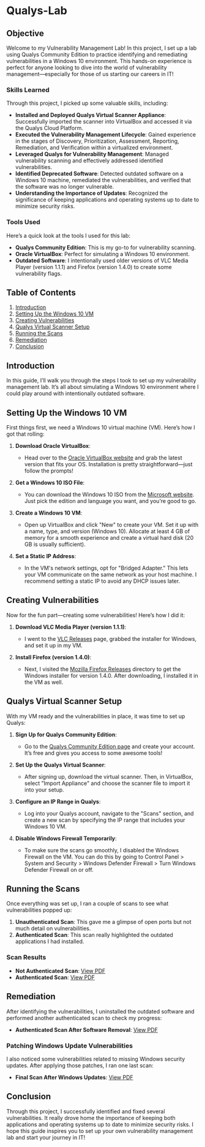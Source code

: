 # Qualys-Lab

## Objective

Welcome to my Vulnerability Management Lab! In this project, I set up a lab using Qualys Community Edition to practice identifying and remediating vulnerabilities in a Windows 10 environment. This hands-on experience is perfect for anyone looking to dive into the world of vulnerability management—especially for those of us starting our careers in IT!

### Skills Learned

Through this project, I picked up some valuable skills, including:

- **Installed and Deployed Qualys Virtual Scanner Appliance**: Successfully imported the scanner into VirtualBox and accessed it via the Qualys Cloud Platform.
- **Executed the Vulnerability Management Lifecycle**: Gained experience in the stages of Discovery, Prioritization, Assessment, Reporting, Remediation, and Verification within a virtualized environment.
- **Leveraged Qualys for Vulnerability Management**: Managed vulnerability scanning and effectively addressed identified vulnerabilities.
- **Identified Deprecated Software**: Detected outdated software on a Windows 10 machine, remediated the vulnerabilities, and verified that the software was no longer vulnerable.
- **Understanding the Importance of Updates**: Recognized the significance of keeping applications and operating systems up to date to minimize security risks.

### Tools Used

Here’s a quick look at the tools I used for this lab:

- **Qualys Community Edition**: This is my go-to for vulnerability scanning.
- **Oracle VirtualBox**: Perfect for simulating a Windows 10 environment.
- **Outdated Software**: I intentionally used older versions of VLC Media Player (version 1.1.1) and Firefox (version 1.4.0) to create some vulnerability flags.

## Table of Contents

1. [Introduction](#introduction)
2. [Setting Up the Windows 10 VM](#setting-up-the-windows-10-vm)
3. [Creating Vulnerabilities](#creating-vulnerabilities)
4. [Qualys Virtual Scanner Setup](#qualys-virtual-scanner-setup)
5. [Running the Scans](#running-the-scans)
6. [Remediation](#remediation)
7. [Conclusion](#conclusion)

## Introduction

In this guide, I’ll walk you through the steps I took to set up my vulnerability management lab. It’s all about simulating a Windows 10 environment where I could play around with intentionally outdated software.

## Setting Up the Windows 10 VM

First things first, we need a Windows 10 virtual machine (VM). Here’s how I got that rolling:

1. **Download Oracle VirtualBox**:
   - Head over to the [Oracle VirtualBox website](https://www.virtualbox.org/) and grab the latest version that fits your OS. Installation is pretty straightforward—just follow the prompts!

2. **Get a Windows 10 ISO File**:
   - You can download the Windows 10 ISO from the [Microsoft website](https://www.microsoft.com/en-us/software-download/windows10). Just pick the edition and language you want, and you’re good to go.

3. **Create a Windows 10 VM**:
   - Open up VirtualBox and click "New" to create your VM. Set it up with a name, type, and version (Windows 10). Allocate at least 4 GB of memory for a smooth experience and create a virtual hard disk (20 GB is usually sufficient).

4. **Set a Static IP Address**:
   - In the VM's network settings, opt for "Bridged Adapter." This lets your VM communicate on the same network as your host machine. I recommend setting a static IP to avoid any DHCP issues later.

## Creating Vulnerabilities

Now for the fun part—creating some vulnerabilities! Here’s how I did it:

1. **Download VLC Media Player (version 1.1.1)**:
   - I went to the [VLC Releases](https://download.videolan.org/pub/videolan/vlc/1.1.1/) page, grabbed the installer for Windows, and set it up in my VM.

2. **Install Firefox (version 1.4.0)**:
   - Next, I visited the [Mozilla Firefox Releases](https://ftp.mozilla.org/pub/firefox/releases/1.0.4/) directory to get the Windows installer for version 1.4.0. After downloading, I installed it in the VM as well.

## Qualys Virtual Scanner Setup

With my VM ready and the vulnerabilities in place, it was time to set up Qualys:

1. **Sign Up for Qualys Community Edition**:
   - Go to the [Qualys Community Edition page](https://www.qualys.com/community-edition/) and create your account. It’s free and gives you access to some awesome tools!

2. **Set Up the Qualys Virtual Scanner**:
   - After signing up, download the virtual scanner. Then, in VirtualBox, select "Import Appliance" and choose the scanner file to import it into your setup.

3. **Configure an IP Range in Qualys**:
   - Log into your Qualys account, navigate to the "Scans" section, and create a new scan by specifying the IP range that includes your Windows 10 VM.

4. **Disable Windows Firewall Temporarily**:
   - To make sure the scans go smoothly, I disabled the Windows Firewall on the VM. You can do this by going to Control Panel > System and Security > Windows Defender Firewall > Turn Windows Defender Firewall on or off.

## Running the Scans

Once everything was set up, I ran a couple of scans to see what vulnerabilities popped up:

1. **Unauthenticated Scan**: This gave me a glimpse of open ports but not much detail on vulnerabilities.
2. **Authenticated Scan**: This scan really highlighted the outdated applications I had installed.

### Scan Results

- **Not Authenticated Scan**: [View PDF](https://github.com/yourusername/yourrepo/raw/main/unauthenticated_scan.pdf)
- **Authenticated Scan**: [View PDF](https://github.com/yourusername/yourrepo/raw/main/authenticated_scan.pdf)

## Remediation

After identifying the vulnerabilities, I uninstalled the outdated software and performed another authenticated scan to check my progress:

- **Authenticated Scan After Software Removal**: [View PDF](https://github.com/yourusername/yourrepo/raw/main/authenticated_scan_after_removal.pdf)

### Patching Windows Update Vulnerabilities

I also noticed some vulnerabilities related to missing Windows security updates. After applying those patches, I ran one last scan:

- **Final Scan After Windows Updates**: [View PDF](https://github.com/yourusername/yourrepo/raw/main/final_scan.pdf)

## Conclusion

Through this project, I successfully identified and fixed several vulnerabilities. It really drove home the importance of keeping both applications and operating systems up to date to minimize security risks. I hope this guide inspires you to set up your own vulnerability management lab and start your journey in IT!
